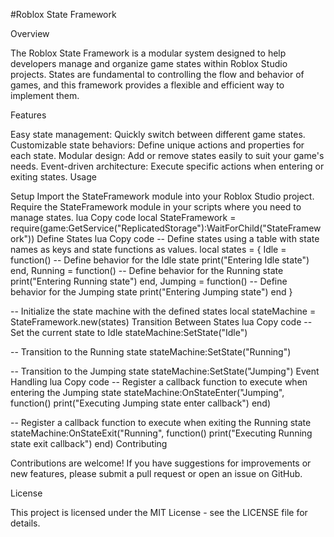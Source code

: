 #Roblox State Framework

Overview

The Roblox State Framework is a modular system designed to help developers manage and organize game states within Roblox Studio projects. States are fundamental to controlling the flow and behavior of games, and this framework provides a flexible and efficient way to implement them.

Features

Easy state management: Quickly switch between different game states.
Customizable state behaviors: Define unique actions and properties for each state.
Modular design: Add or remove states easily to suit your game's needs.
Event-driven architecture: Execute specific actions when entering or exiting states.
Usage

Setup
Import the StateFramework module into your Roblox Studio project.
Require the StateFramework module in your scripts where you need to manage states.
lua
Copy code
local StateFramework = require(game:GetService("ReplicatedStorage"):WaitForChild("StateFramework"))
Define States
lua
Copy code
-- Define states using a table with state names as keys and state functions as values.
local states = {
    Idle = function()
        -- Define behavior for the Idle state
        print("Entering Idle state")
    end,
    Running = function()
        -- Define behavior for the Running state
        print("Entering Running state")
    end,
    Jumping = function()
        -- Define behavior for the Jumping state
        print("Entering Jumping state")
    end
}

-- Initialize the state machine with the defined states
local stateMachine = StateFramework.new(states)
Transition Between States
lua
Copy code
-- Set the current state to Idle
stateMachine:SetState("Idle")

-- Transition to the Running state
stateMachine:SetState("Running")

-- Transition to the Jumping state
stateMachine:SetState("Jumping")
Event Handling
lua
Copy code
-- Register a callback function to execute when entering the Jumping state
stateMachine:OnStateEnter("Jumping", function()
    print("Executing Jumping state enter callback")
end)

-- Register a callback function to execute when exiting the Running state
stateMachine:OnStateExit("Running", function()
    print("Executing Running state exit callback")
end)
Contributing

Contributions are welcome! If you have suggestions for improvements or new features, please submit a pull request or open an issue on GitHub.

License

This project is licensed under the MIT License - see the LICENSE file for details.


